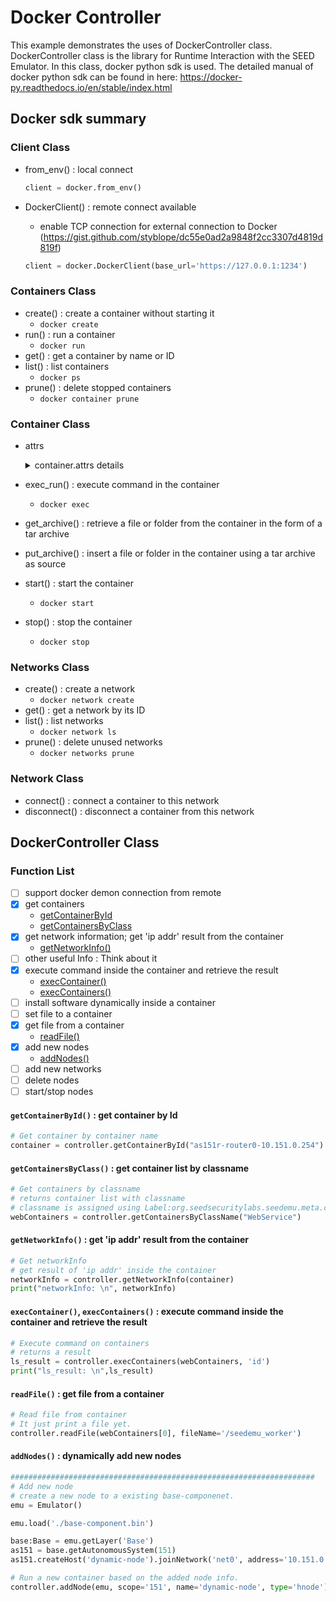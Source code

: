 # Docker Controller
This example demonstrates the uses of DockerController class. DockerController class is the library for Runtime Interaction with the SEED Emulator. In this class, docker python sdk is used. The detailed manual of docker python sdk can be found in here: https://docker-py.readthedocs.io/en/stable/index.html

## Docker sdk summary
### Client Class
* from_env() : local connect
    ```python
    client = docker.from_env()
    ```

* DockerClient() : remote connect available
    * enable TCP connection for external connection to Docker
(https://gist.github.com/styblope/dc55e0ad2a9848f2cc3307d4819d819f)     
    
    ```python
    client = docker.DockerClient(base_url='https://127.0.0.1:1234')
    ```
### Containers Class
* create() : create a container without starting it
    * `docker create`
* run() : run a container
    * `docker run`
* get() : get a container by name or ID
* list() : list containers
    * `docker ps`
* prune() : delete stopped containers
    * `docker container prune`

    
### Container Class
* attrs
    <details>
    <summary> container.attrs details </summary>
    <div markdown="1">
    container.attrs 

        Id
        Created
        Path
        Args
        State
        Image
        ResolveConfPath
        HostnamePath
        HostsPath
        LogPath
        Name
        RestartCount
        Driver
        Platform
        MountLabel
        ProcessLabel
        AppArmorProfile
        ExecIDs
        HostConfig:Dict
            {'Binds': [], 'ContainerIDFile': '', 'LogConfig': {'Type': 'json-file', 'Config': {}}, 'NetworkMode': 'output_net_3_net0', 'PortBindings': {}, 'RestartPolicy': {'Name': '', 'MaximumRetryCount': 0}, 'AutoRemove': False, 'VolumeDriver': '', 'VolumesFrom': [], 'CapAdd': ['ALL'], 'CapDrop': None, 'CgroupnsMode': 'host', 'Dns': None, 'DnsOptions': None, 'DnsSearch': None, 'ExtraHosts': None, 'GroupAdd': None, 'IpcMode': 'private', 'Cgroup': '', 'Links': None, 'OomScoreAdj': 0, 'PidMode': '', 'Privileged': True, 'PublishAllPorts': False, 'ReadonlyRootfs': False, 'SecurityOpt': ['label=disable'], 'UTSMode': '', 'UsernsMode': '', 'ShmSize': 67108864, 'Sysctls': {'net.ipv4.conf.all.rp_filter': '0', 'net.ipv4.conf.default.rp_filter': '0', 'net.ipv4.ip_forward': '1'}, 'Runtime': 'runc', 'ConsoleSize': [0, 0], 'Isolation': '', 'CpuShares': 0, 'Memory': 0, 'NanoCpus': 0, 'CgroupParent': '', 'BlkioWeight': 0, 'BlkioWeightDevice': None, 'BlkioDeviceReadBps': None, 'BlkioDeviceWriteBps': None, 'BlkioDeviceReadIOps': None, 'BlkioDeviceWriteIOps': None, 'CpuPeriod': 0, 'CpuQuota': 0, 'CpuRealtimePeriod': 0, 'CpuRealtimeRuntime': 0, 'CpusetCpus': '', 'CpusetMems': '', 'Devices': None, 'DeviceCgroupRules': None, 'DeviceRequests': None, 'KernelMemory': 0, 'KernelMemoryTCP': 0, 'MemoryReservation': 0, 'MemorySwap': 0, 'MemorySwappiness': None, 'OomKillDisable': False, 'PidsLimit': None, 'Ulimits': None, 'CpuCount': 0, 'CpuPercent': 0, 'IOMaximumIOps': 0, 'IOMaximumBandwidth': 0, 'MaskedPaths': None, 'ReadonlyPaths': None}
        GraphDriver
        Mounts
        Config:Dict
            {'Hostname': 'c1428b060d3b', 'Domainname': '', 'User': '', 'AttachStdin': False, 'AttachStdout': False, 'AttachStderr': False, 'Tty': False, 'OpenStdin': False, 'StdinOnce': False, 'Env': ['PATH=/usr/local/sbin:/usr/local/bin:/usr/sbin:/usr/bin:/sbin:/bin'], 'Cmd': ['/start.sh'], 'Image': 'output_rnode_3_r1', 'Volumes': None, 'WorkingDir': '', 'Entrypoint': None, 'OnBuild': None, 'Labels': {'com.docker.compose.config-hash': '0e9bdf025c7d402e73f7cc5897d88461c6f771442b1d8aec1e5bbeda26e1a86e', 'com.docker.compose.container-number': '1', 'com.docker.compose.oneoff': 'False', 'com.docker.compose.project': 'output', 'com.docker.compose.project.config_files': 'docker-compose.yml', 'com.docker.compose.project.working_dir': '/home/seed/seed-emulator/examples/A20-nano-internet/output', 'com.docker.compose.service': 'rnode_3_r1', 'com.docker.compose.version': '1.27.4', 'org.seedsecuritylabs.seedemu.meta.asn': '3', 'org.seedsecuritylabs.seedemu.meta.net.0.address': '10.3.0.254/24', 'org.seedsecuritylabs.seedemu.meta.net.0.name': 'net0', 'org.seedsecuritylabs.seedemu.meta.net.1.address': '10.100.0.3/24', 'org.seedsecuritylabs.seedemu.meta.net.1.name': 'ix100', 'org.seedsecuritylabs.seedemu.meta.nodename': 'r1', 'org.seedsecuritylabs.seedemu.meta.role': 'Router'}}
        NetworkSettings
            {'Bridge': '', 'SandboxID': '21d98c8f2f1b4c07c2ee77d2673aa69c8bb219a783e3fc93387c2dd454e4c49a', 'HairpinMode': False, 'LinkLocalIPv6Address': '', 'LinkLocalIPv6PrefixLen': 0, 'Ports': {}, 'SandboxKey': '/var/run/docker/netns/21d98c8f2f1b', 'SecondaryIPAddresses': None, 'SecondaryIPv6Addresses': None, 'EndpointID': '', 'Gateway': '', 'GlobalIPv6Address': '', 'GlobalIPv6PrefixLen': 0, 'IPAddress': '', 'IPPrefixLen': 0, 'IPv6Gateway': '', 'MacAddress': '', 'Networks': {'output_net_3_net0': {'IPAMConfig': {'IPv4Address': '10.3.0.254'}, 'Links': None, 'Aliases': ['rnode_3_r1', 'c1428b060d3b'], 'NetworkID': '20f3fbcf8721058455f42e4d89ccdba25d0ccf451f8289d85ec7b15c860846fa', 'EndpointID': 'efa8ac5e602ffe7643c5e1cce5225a15733a74b9cceedb746b5aefafe1f92470', 'Gateway': '10.3.0.1', 'IPAddress': '10.3.0.254', 'IPPrefixLen': 24, 'IPv6Gateway': '', 'GlobalIPv6Address': '', 'GlobalIPv6PrefixLen': 0, 'MacAddress': '02:42:0a:03:00:fe', 'DriverOpts': None}, 'output_net_ix_ix100': {'IPAMConfig': {'IPv4Address': '10.100.0.3'}, 'Links': None, 'Aliases': ['rnode_3_r1', 'c1428b060d3b'], 'NetworkID': 'e3844f2eaaa04bf8d8264f6625983c1a86cfc4ce1c23f541110ded17505f3537', 'EndpointID': '87430634d4194c7af825188e16d027e08e8e8bae2c674892e0b63ed7e1b40254', 'Gateway': '10.100.0.1', 'IPAddress': '10.100.0.3', 'IPPrefixLen': 24, 'IPv6Gateway': '', 'GlobalIPv6Address': '', 'GlobalIPv6PrefixLen': 0, 'MacAddress': '02:42:0a:64:00:03', 'DriverOpts': None}}}


    </div>
    </details>
* exec_run() : execute command in the container
    * `docker exec`
* get_archive() : retrieve a file or folder from the container in the form of a tar archive
* put_archive() : insert a file or folder in the container using a tar archive as source
* start() : start the container
    * `docker start`
* stop() : stop the container
    * `docker stop`
    
### Networks Class
* create() : create a network
    * `docker network create`
* get() : get a network by its ID
* list() : list networks 
    * `docker network ls`
* prune() : delete unused networks
    * `docker networks prune`

### Network Class
* connect() : connect a container to this network
* disconnect() : disconnect a container from this network

## DockerController Class
### Function List

- [ ] support docker demon connection from remote
- [x] get containers
    - [getContainerById](#getcontainerbyid--get-container-by-id)
    - [getContainersByClass](#getcontainersbyclass--get-container-list-by-classname)
- [x] get network information; get 'ip addr' result from the container
    - [getNetworkInfo()](#getnetworkinfo--get-ip-addr-result-from-the-container)
- [ ] other useful Info : Think about it
- [x] execute command inside the container and retrieve the result
    - [execContainer()](#execcontainer-execcontainers--execute-command-inside-the-container-and-retrieve-the-result)
    - [execContainers()](#execcontainer-execcontainers--execute-command-inside-the-container-and-retrieve-the-result)
- [ ] install software dynamically inside a container
- [ ] set file to a container
- [x] get file from a container
    - [readFile()](#readfile--get-file-from-a-container)
- [x] add new nodes
    - [addNodes()](#addnodes--dynamically-add-new-nodes)
- [ ] add new networks
- [ ] delete nodes
- [ ] start/stop nodes

#### `getContainerById()` : get container by Id
```python
# Get container by container name
container = controller.getContainerById("as151r-router0-10.151.0.254")
```

#### `getContainersByClass()` : get container list by classname
```python
# Get containers by classname 
# returns container list with classname
# classname is assigned using Label:org.seedsecuritylabs.seedemu.meta.class
webContainers = controller.getContainersByClassName("WebService")
```

#### `getNetworkInfo()` : get 'ip addr' result from the container
```python
# Get networkInfo
# get result of 'ip addr' inside the container 
networkInfo = controller.getNetworkInfo(container)
print("networkInfo: \n", networkInfo)
```

#### `execContainer()`, `execContainers()` : execute command inside the container and retrieve the result
```python
# Execute command on containers
# returns a result
ls_result = controller.execContainers(webContainers, 'id')
print("ls_result: \n",ls_result)
```

#### `readFile()` : get file from a container
```python
# Read file from container
# It just print a file yet.
controller.readFile(webContainers[0], fileName='/seedemu_worker')
```
#### `addNodes()` : dynamically add new nodes
```python
####################################################################
# Add new node
# create a new node to a existing base-componenet.
emu = Emulator()

emu.load('./base-component.bin')

base:Base = emu.getLayer('Base')
as151 = base.getAutonomousSystem(151)
as151.createHost('dynamic-node').joinNetwork('net0', address='10.151.0.99')

# Run a new container based on the added node info. 
controller.addNode(emu, scope='151', name='dynamic-node', type='hnode')
```